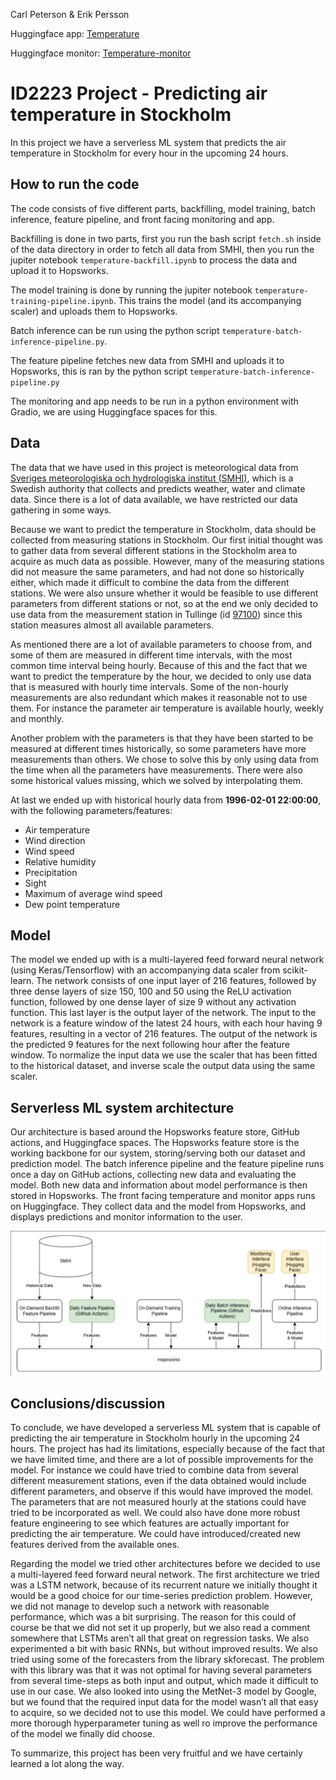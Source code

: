 Carl Peterson & Erik Persson

Huggingface app: [Temperature](https://huggingface.co/spaces/Oxel40/Temperature)

Huggingface monitor: [Temperature-monitor](https://huggingface.co/spaces/Oxel40/Temperature-monitor)

# ID2223 Project - Predicting air temperature in Stockholm
In this project we have a serverless ML system that predicts the air temperature in Stockholm for every hour in the upcoming 24 hours. 

## How to run the code
The code consists of five different parts, backfilling, model training, batch inference, feature pipeline, and front facing monitoring and app.

Backfilling is done in two parts, first you run the bash script `fetch.sh` inside of the data directory in order to fetch all data from SMHI, then you run the jupiter notebook `temperature-backfill.ipynb` to process the data and upload it to Hopsworks.

The model training is done by running the jupiter notebook `temperature-training-pipeline.ipynb`. This trains the model (and its accompanying scaler) and uploads them to Hopsworks.

Batch inference can be run using the python script `temperature-batch-inference-pipeline.py`.

The feature pipeline fetches new data from SMHI and uploads it to Hopsworks, this is ran by the python script `temperature-batch-inference-pipeline.py`

The monitoring and app needs to be run in a python environment with Gradio, we are using Huggingface spaces for this.

## Data
The data that we have used in this project is meteorological data from [Sveriges meteorologiska och hydrologiska institut (SMHI)](https://www.smhi.se/), which is a Swedish authority that collects and predicts weather, water and climate data. Since there is a lot of data available, we have restricted our data gathering in some ways.

Because we want to predict the temperature in Stockholm, data should be collected from measuring stations in Stockholm. Our first initial thought was to gather data from several different stations in the Stockholm area to acquire as much data as possible. However, many of the measuring stations did not measure the same parameters, and had not done so historically either, which made it difficult to combine the data from the different stations. We were also unsure whether it would be feasible to use different parameters from different stations or not, so at the end we only decided to use data from the measurement station in Tullinge (id [97100](https://www.smhi.se/data/meteorologi/ladda-ner-meteorologiska-observationer#param=airtemperatureInstant,stations=core,stationid=97100)) since this station measures almost all available parameters.

As mentioned there are a lot of available parameters to choose from, and some of them are measured in different time intervals, with the most common time interval being hourly. Because of this and the fact that we want to predict the temperature by the hour, we decided to only use data that is measured with hourly time intervals. Some of the non-hourly measurements are also redundant which makes it reasonable not to use them. For instance the parameter air temperature is available hourly, weekly and monthly.

Another problem with the parameters is that they have been started to be measured at different times historically, so some parameters have more measurements than others. We chose to solve this by only using data from the time when all the parameters have measurements. There were also some historical values missing, which we solved by interpolating them.

At last we ended up with historical hourly data from **1996-02-01 22:00:00**, with the following parameters/features:

- Air temperature
- Wind direction
- Wind speed
- Relative humidity
- Precipitation
- Sight
- Maximum of average wind speed
- Dew point temperature

## Model
The model we ended up with is a multi-layered feed forward neural network (using Keras/Tensorflow) with an accompanying data scaler from scikit-learn. The network consists of one input layer of 216 features, followed by three dense layers of size 150, 100 and 50 using the ReLU activation function, followed by one dense layer of size 9 without any activation function. This last layer is the output layer of the network. The input to the network is a feature window of the latest 24 hours, with each hour having 9 features, resulting in a vector of 216 features. The output of the network is the predicted 9 features for the next following hour after the feature window. To normalize the input data we use the scaler that has been fitted to the historical dataset, and inverse scale the output data using the same scaler.

## Serverless ML system architecture
Our architecture is based around the Hopsworks feature store, GitHub actions, and Huggingface spaces. The Hopsworks feature store is the working backbone for our system, storing/serving both our dataset and prediction model. The batch inference pipeline and the feature pipeline runs once a day on GitHub actions, collecting new data and evaluating the model. Both new data and information about model performance is then stored in Hopsworks. The front facing temperature and monitor apps runs on Huggingface. They collect data and the model from Hopsworks, and displays predictions and monitor information to the user.

![Diagram over the serverless ML system architecture](./diagram.png)

## Conclusions/discussion
To conclude, we have developed a serverless ML system that is capable of predicting the air temperature in Stockholm hourly in the upcoming 24 hours. The project has had its limitations, especially because of the fact that we have limited time, and there are a lot of possible improvements for the model. For instance we could have tried to combine data from several different measurement stations, even if the data obtained would include different parameters, and observe if this would have improved the model. The parameters that are not measured hourly at the stations could have tried to be incorporated as well. We could also have done more robust feature engineering to see which features are actually important for predicting the air temperature. We could have introduced/created new features derived from the available ones. 

Regarding the model we tried other architectures before we decided to use a multi-layered feed forward neural network. The first architecture we tried was a LSTM network, because of its recurrent nature we initially thought it would be a good choice for our time-series prediction problem. However, we did not manage to develop such a network with reasonable performance, which was a bit surprising. The reason for this could of course be that we did not set it up properly, but we also read a comment somewhere that LSTMs aren’t all that great on regression tasks. We also experimented a bit with basic RNNs, but without improved results. We also tried using some of the forecasters from the library skforecast. The problem with this library was that it was not optimal for having several parameters from several time-steps as both input and output, which made it difficult to use in our case. We also looked into using the MetNet-3 model by Google, but we found that the required input data for the model wasn’t all that easy to acquire, so we decided not to use this model. We could have performed a more thorough hyperparameter tuning as well ro improve the performance of the model we finally did choose.

To summarize, this project has been very fruitful and we have certainly learned a lot along the way.

